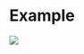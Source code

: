 # Example

<img src="https://i.imgur.com/VI6gjh8.png" style="display:block;margin-left:auto;margin-right:auto;">
